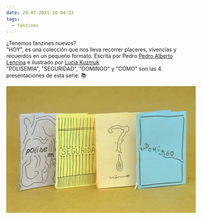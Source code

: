 ```yaml
---
date: 29-07-2021-10-04-33
tags:
  - fanzines
---
```

¿Tenemos fanzines nuevos?\
"HOY", es una colección que nos lleva recorrer placeres, vivencias y recuerdos en un pequeño formato. Escrita por Pedro [Pedro Alberto Lencina](https://www.facebook.com/pedro.lencina.7?fref=mentions&__xts__%5B0%5D=68.ARAUMjdJLzpZ721rH8c36118bDXuY5C4ya0IAUlpWqAWupN9xKF38fLtZ22VTVLUgH1eEoA92gYcOpcmnwdQYbONpIwSaT-x-h6O2p5SfooieNynQh0UO6yBvGFQNrhQrcV-p7C5R78O0DILLTSPdNjJiQjSrnpT97xoKfvifYZ-LZZaAej1ZhL5M1ZA1FJ4_BZ6R7WDOEFyAKJfJguMX9NFOHJ5cqSmCYUQfZHMa-suT6n0ENtsGzr62Xd_ksyJeDaqlhcc02UBtFjw8Yeyq19K62a8xFtKOHOImkd2GPDEn1n7P3f2IP9Opt-f6pDr2FZW6ad-AqMjyjtzn7_ofN6nPuehW1XW67w-FiPuLMnGFQWdIYXACKhnRz7sb81LGp0hvqEvUw&__tn__=K-R "Pedro Alberto Lencina") e ilustrado por [Lucía Kuzmuk](https://www.facebook.com/luciakuzmuk?fref=mentions&__xts__%5B0%5D=68.ARAUMjdJLzpZ721rH8c36118bDXuY5C4ya0IAUlpWqAWupN9xKF38fLtZ22VTVLUgH1eEoA92gYcOpcmnwdQYbONpIwSaT-x-h6O2p5SfooieNynQh0UO6yBvGFQNrhQrcV-p7C5R78O0DILLTSPdNjJiQjSrnpT97xoKfvifYZ-LZZaAej1ZhL5M1ZA1FJ4_BZ6R7WDOEFyAKJfJguMX9NFOHJ5cqSmCYUQfZHMa-suT6n0ENtsGzr62Xd_ksyJeDaqlhcc02UBtFjw8Yeyq19K62a8xFtKOHOImkd2GPDEn1n7P3f2IP9Opt-f6pDr2FZW6ad-AqMjyjtzn7_ofN6nPuehW1XW67w-FiPuLMnGFQWdIYXACKhnRz7sb81LGp0hvqEvUw&__tn__=K-R "Lucía Kuzmuk")\
"POLISEMIA", "SEGURIDAD", "DOMINGO" y "CÓMO" son las 4 presentaciones de esta serie. 📚

![Cuatro Fanzines](/static/images/uploads/196137204_1903320976500047_8990620060685105638_n.jpg "Fanzines")